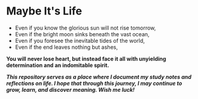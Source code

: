 # Maybe It's Life

- Even if you know the glorious sun will not rise tomorrow,  
- Even if the bright moon sinks beneath the vast ocean,  
- Even if you foresee the inevitable tides of the world,  
- Even if the end leaves nothing but ashes,
  
**You will never lose heart, but instead face it all with unyielding determination and an indomitable spirit.**

***This repository serves as a place where I document my study notes and reflections on life. I hope that through this journey, I may continue to grow, learn, and discover meaning. Wish me luck!***

<!-- 
# 也许这就是人生

即便你知道辉煌的朝阳不会在明天升起，  
即便皎洁的月亮沉没在浩瀚的海洋之下，  
即便你预见了世界不可逆转的潮流，  
即便最终的一切化为灰烬，  
你依然不会失去勇气，而是以坚定的决心与不屈的精神去面对这一切。

这个仓库用来记录我的学习笔记和对生活的思考。希望在这段旅程中，我能不断成长、学习并发现生活的意义。祝我好运！
-->

